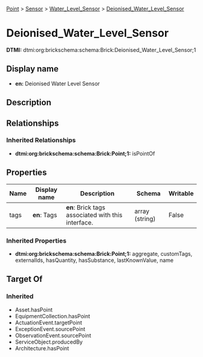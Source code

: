 [Point](../../Point.md) > [Sensor](../Sensor.md) > [Water_Level_Sensor](Water_Level_Sensor.md) > [Deionised_Water_Level_Sensor](.)
# Deionised_Water_Level_Sensor
**DTMI:** dtmi:org:brickschema:schema:Brick:Deionised_Water_Level_Sensor;1
## Display name
- **en:** Deionised Water Level Sensor
## Description
## Relationships
### Inherited Relationships
* **dtmi:org:brickschema:schema:Brick:Point;1:** isPointOf
## Properties
|Name|Display name|Description|Schema|Writable|
|-|-|-|-|-|
|tags|**en**: Tags|**en**: Brick tags associated with this interface.|array (string)|False|
### Inherited Properties
* **dtmi:org:brickschema:schema:Brick:Point;1:** aggregate, customTags, externalIds, hasQuantity, hasSubstance, lastKnownValue, name
## Target Of
### Inherited
* Asset.hasPoint
* EquipmentCollection.hasPoint
* ActuationEvent.targetPoint
* ExceptionEvent.sourcePoint
* ObservationEvent.sourcePoint
* ServiceObject.producedBy
* Architecture.hasPoint
